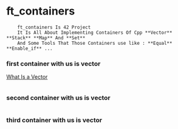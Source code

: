 # ft_containers

```
	ft_containers Is 42 Project  
    It Is All About Implementing Containers Of Cpp **Vector** **Stack** **Map** And **Set**
    And Some Tools That Those Containers use like : **Equal** **Enable_if** ...
```

### first container with us is vector

[What Is a Vector](https://cplusplus.com/reference/vector/vector/)

``` 
```
### second container with us is vector

``` 
```

### third container with us is vector

